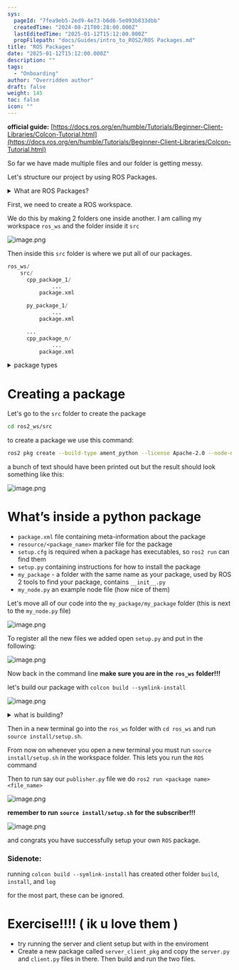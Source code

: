 ```yaml
---
sys:
  pageId: "7fea9eb5-2ed9-4e73-b6d6-5e093b833dbb"
  createdTime: "2024-08-21T00:28:00.000Z"
  lastEditedTime: "2025-01-12T15:12:00.000Z"
  propFilepath: "docs/Guides/intro_to_ROS2/ROS Packages.md"
title: "ROS Packages"
date: "2025-01-12T15:12:00.000Z"
description: ""
tags:
  - "Onboarding"
author: "Overridden author"
draft: false
weight: 145
toc: false
icon: ""
---
```


**official guide:** [https://docs.ros.org/en/humble/Tutorials/Beginner-Client-Libraries/Colcon-Tutorial.html](https://docs.ros.org/en/humble/Tutorials/Beginner-Client-Libraries/Colcon-Tutorial.html)

So far we have made multiple files and our folder is getting messy.

Let's structure our project by using ROS Packages.

<details>

<summary>What are ROS Packages?</summary>

ROS Packages are, as the name implies, packages of code that are highly sharable between ROS developers.

They consist of a folder, `package.xml` file, and source code

```python
      cpp_package_1/
		      ... imagine much code files here ..
          package.xml
```

</details>

First, we need to create a ROS workspace.

We do this by making 2 folders one inside another. I am calling my workspace `ros_ws` and the folder inside it `src`

![image.png](https://prod-files-secure.s3.us-west-2.amazonaws.com/d518164a-d88e-44d1-a4ee-3adb3bd8bce0/70706947-fd18-4537-a67b-e12946812d31/image.png?X-Amz-Algorithm=AWS4-HMAC-SHA256&X-Amz-Content-Sha256=UNSIGNED-PAYLOAD&X-Amz-Credential=ASIAZI2LB4665EXFYHNM%2F20250426%2Fus-west-2%2Fs3%2Faws4_request&X-Amz-Date=20250426T210504Z&X-Amz-Expires=3600&X-Amz-Security-Token=IQoJb3JpZ2luX2VjELP%2F%2F%2F%2F%2F%2F%2F%2F%2F%2FwEaCXVzLXdlc3QtMiJGMEQCIEV2Qe9aAqNP2aI9IcSGxwoOMCm8DXImfLytpRVSjnA%2FAiA4vLQv94N4RdArAvqt1xzSi%2Frwod1kdWDX3svLQDBtGSr%2FAwhMEAAaDDYzNzQyMzE4MzgwNSIMiDTszLfzw8I80HNbKtwD5gQjUk9BOgQ8e1orE7kx32ExkmxaG6A3BuVbeaOyK4qHNH7FLurkcgROuvPbVcvrumtLO0IZYLh71L%2FPStnL4QjCdwul%2BZdBEDxAXyGCxAp77RGppNc0%2BzTl59cn%2FYCc0tZ%2FsdNlb4Hht7tt49BHeeGHX6KYmi4hMBCQOJLhUBstyvanbIfJHsIWcjmnJptQBFftoySbJ4X1tutMH2mr49pKbGIvnDwImy5JodEEChpxjEqQGhipqk2cSqCeM3D5Vv%2F2So0x7FQbUMgsqH%2BwYkqftgpvcU6UI5OHUYQBh4ZR1VUPJNmAO%2BBSLezDipGTKyz6cbCRmiUw38NFqKbPbrOgF2phT498QBJeI9Cly8sl4PZwxAXhTyOH7YMhqo%2Bolz7%2F7D3zIwIBLwnhWBas8Rr3H%2BLnF%2BlDY%2F8mUz3473q%2BTJLX3VOw7wgie4A79y1FPdOsIAgV4ajOFDSlQ8aAlHAPtgMdkZVYjUxRY4nyKm%2BcKlLdU4xt4e%2FN6k5VTGsYkEd4ALOpctGjkBqP%2FaSRS8uKyTWulA21rILJL3ZzB0fvHWZPq%2FHYUejPXKGKLjL1GOfFHwVzV0XSk4fzFzqyUOYwPrmyDbCZseXquU2TTrOKaiNQEoEc%2B0oySd8wmt20wAY6pgHjQkO7JSo%2FeUWlSDnDcG4M8loj59Sfn4OPLZUiHPhVDGsKo9tSRgpOKIOEU3J40fXgNY%2BKpkc%2F2tNjf8UQeAJj5Ie7B5SS80QAcl2G69H%2BK5RKep32odX%2FDVUkdkmoii3J5%2BRry4QQuLV1TLknuALbBJoVSQchqAg%2F%2F08C%2BBFrfl9TvRYDp8%2FJpata8hJZebuc9ugS1IPiXmCHvNYodR91jcB%2FTbY8&X-Amz-Signature=dd40426f6c8eb12822b816ec31e9a39c715703d4cde9c3bcf3bddb7213229f5a&X-Amz-SignedHeaders=host&x-id=GetObject)

Then inside this `src` folder is where we put all of our packages.

```python
ros_ws/
    src/
      cpp_package_1/
		      ...
          package.xml

      py_package_1/
		      ...
          package.xml

      ...
      cpp_package_n/
		      ...
          package.xml

```

<details>

<summary>package types</summary>

packages can be either `C++` or python.

the intern file structure is different for each but for this guide we will stick to creating python packages

</details>

# Creating a package

Let's go to the `src` folder to create the package

```bash
cd ros2_ws/src
```

to create a package we use this command:

```bash
ros2 pkg create --build-type ament_python --license Apache-2.0 --node-name my_node my_package
```

a bunch of text should have been printed out but the result should look something like this:

![image.png](https://prod-files-secure.s3.us-west-2.amazonaws.com/d518164a-d88e-44d1-a4ee-3adb3bd8bce0/e6cf1e3f-8512-4a3e-b131-079f800bf3e8/image.png?X-Amz-Algorithm=AWS4-HMAC-SHA256&X-Amz-Content-Sha256=UNSIGNED-PAYLOAD&X-Amz-Credential=ASIAZI2LB4665EXFYHNM%2F20250426%2Fus-west-2%2Fs3%2Faws4_request&X-Amz-Date=20250426T210504Z&X-Amz-Expires=3600&X-Amz-Security-Token=IQoJb3JpZ2luX2VjELP%2F%2F%2F%2F%2F%2F%2F%2F%2F%2FwEaCXVzLXdlc3QtMiJGMEQCIEV2Qe9aAqNP2aI9IcSGxwoOMCm8DXImfLytpRVSjnA%2FAiA4vLQv94N4RdArAvqt1xzSi%2Frwod1kdWDX3svLQDBtGSr%2FAwhMEAAaDDYzNzQyMzE4MzgwNSIMiDTszLfzw8I80HNbKtwD5gQjUk9BOgQ8e1orE7kx32ExkmxaG6A3BuVbeaOyK4qHNH7FLurkcgROuvPbVcvrumtLO0IZYLh71L%2FPStnL4QjCdwul%2BZdBEDxAXyGCxAp77RGppNc0%2BzTl59cn%2FYCc0tZ%2FsdNlb4Hht7tt49BHeeGHX6KYmi4hMBCQOJLhUBstyvanbIfJHsIWcjmnJptQBFftoySbJ4X1tutMH2mr49pKbGIvnDwImy5JodEEChpxjEqQGhipqk2cSqCeM3D5Vv%2F2So0x7FQbUMgsqH%2BwYkqftgpvcU6UI5OHUYQBh4ZR1VUPJNmAO%2BBSLezDipGTKyz6cbCRmiUw38NFqKbPbrOgF2phT498QBJeI9Cly8sl4PZwxAXhTyOH7YMhqo%2Bolz7%2F7D3zIwIBLwnhWBas8Rr3H%2BLnF%2BlDY%2F8mUz3473q%2BTJLX3VOw7wgie4A79y1FPdOsIAgV4ajOFDSlQ8aAlHAPtgMdkZVYjUxRY4nyKm%2BcKlLdU4xt4e%2FN6k5VTGsYkEd4ALOpctGjkBqP%2FaSRS8uKyTWulA21rILJL3ZzB0fvHWZPq%2FHYUejPXKGKLjL1GOfFHwVzV0XSk4fzFzqyUOYwPrmyDbCZseXquU2TTrOKaiNQEoEc%2B0oySd8wmt20wAY6pgHjQkO7JSo%2FeUWlSDnDcG4M8loj59Sfn4OPLZUiHPhVDGsKo9tSRgpOKIOEU3J40fXgNY%2BKpkc%2F2tNjf8UQeAJj5Ie7B5SS80QAcl2G69H%2BK5RKep32odX%2FDVUkdkmoii3J5%2BRry4QQuLV1TLknuALbBJoVSQchqAg%2F%2F08C%2BBFrfl9TvRYDp8%2FJpata8hJZebuc9ugS1IPiXmCHvNYodR91jcB%2FTbY8&X-Amz-Signature=93f74a1d825c4819faac70ec261393058476c17c2cf576765cf2e76c7680a312&X-Amz-SignedHeaders=host&x-id=GetObject)

# What’s inside a python package

- `package.xml` file containing meta-information about the package
- `resource/<package_name>` marker file for the package
- `setup.cfg` is required when a package has executables, so `ros2 run` can find them
- `setup.py` containing instructions for how to install the package
- `my_package` - a folder with the same name as your package, used by ROS 2 tools to find your package, contains `__init__.py`
- `my_node.py` an example node file (how nice of them)

Let's move all of our code into the `my_package/my_package` folder (this is next to the `my_node.py` file)

![image.png](https://prod-files-secure.s3.us-west-2.amazonaws.com/d518164a-d88e-44d1-a4ee-3adb3bd8bce0/9ce58f11-0da9-4d3e-b86d-506a9685d378/image.png?X-Amz-Algorithm=AWS4-HMAC-SHA256&X-Amz-Content-Sha256=UNSIGNED-PAYLOAD&X-Amz-Credential=ASIAZI2LB4665EXFYHNM%2F20250426%2Fus-west-2%2Fs3%2Faws4_request&X-Amz-Date=20250426T210504Z&X-Amz-Expires=3600&X-Amz-Security-Token=IQoJb3JpZ2luX2VjELP%2F%2F%2F%2F%2F%2F%2F%2F%2F%2FwEaCXVzLXdlc3QtMiJGMEQCIEV2Qe9aAqNP2aI9IcSGxwoOMCm8DXImfLytpRVSjnA%2FAiA4vLQv94N4RdArAvqt1xzSi%2Frwod1kdWDX3svLQDBtGSr%2FAwhMEAAaDDYzNzQyMzE4MzgwNSIMiDTszLfzw8I80HNbKtwD5gQjUk9BOgQ8e1orE7kx32ExkmxaG6A3BuVbeaOyK4qHNH7FLurkcgROuvPbVcvrumtLO0IZYLh71L%2FPStnL4QjCdwul%2BZdBEDxAXyGCxAp77RGppNc0%2BzTl59cn%2FYCc0tZ%2FsdNlb4Hht7tt49BHeeGHX6KYmi4hMBCQOJLhUBstyvanbIfJHsIWcjmnJptQBFftoySbJ4X1tutMH2mr49pKbGIvnDwImy5JodEEChpxjEqQGhipqk2cSqCeM3D5Vv%2F2So0x7FQbUMgsqH%2BwYkqftgpvcU6UI5OHUYQBh4ZR1VUPJNmAO%2BBSLezDipGTKyz6cbCRmiUw38NFqKbPbrOgF2phT498QBJeI9Cly8sl4PZwxAXhTyOH7YMhqo%2Bolz7%2F7D3zIwIBLwnhWBas8Rr3H%2BLnF%2BlDY%2F8mUz3473q%2BTJLX3VOw7wgie4A79y1FPdOsIAgV4ajOFDSlQ8aAlHAPtgMdkZVYjUxRY4nyKm%2BcKlLdU4xt4e%2FN6k5VTGsYkEd4ALOpctGjkBqP%2FaSRS8uKyTWulA21rILJL3ZzB0fvHWZPq%2FHYUejPXKGKLjL1GOfFHwVzV0XSk4fzFzqyUOYwPrmyDbCZseXquU2TTrOKaiNQEoEc%2B0oySd8wmt20wAY6pgHjQkO7JSo%2FeUWlSDnDcG4M8loj59Sfn4OPLZUiHPhVDGsKo9tSRgpOKIOEU3J40fXgNY%2BKpkc%2F2tNjf8UQeAJj5Ie7B5SS80QAcl2G69H%2BK5RKep32odX%2FDVUkdkmoii3J5%2BRry4QQuLV1TLknuALbBJoVSQchqAg%2F%2F08C%2BBFrfl9TvRYDp8%2FJpata8hJZebuc9ugS1IPiXmCHvNYodR91jcB%2FTbY8&X-Amz-Signature=725322dfdeb292d3d6c54fde5893e1b69aa3770e359c7d0748bf657c13d8154e&X-Amz-SignedHeaders=host&x-id=GetObject)

To register all the new files we added open `setup.py` and put in the following:

![image.png](https://prod-files-secure.s3.us-west-2.amazonaws.com/d518164a-d88e-44d1-a4ee-3adb3bd8bce0/1cd7c262-4cae-4496-9d75-c178537d24a2/image.png?X-Amz-Algorithm=AWS4-HMAC-SHA256&X-Amz-Content-Sha256=UNSIGNED-PAYLOAD&X-Amz-Credential=ASIAZI2LB4665EXFYHNM%2F20250426%2Fus-west-2%2Fs3%2Faws4_request&X-Amz-Date=20250426T210504Z&X-Amz-Expires=3600&X-Amz-Security-Token=IQoJb3JpZ2luX2VjELP%2F%2F%2F%2F%2F%2F%2F%2F%2F%2FwEaCXVzLXdlc3QtMiJGMEQCIEV2Qe9aAqNP2aI9IcSGxwoOMCm8DXImfLytpRVSjnA%2FAiA4vLQv94N4RdArAvqt1xzSi%2Frwod1kdWDX3svLQDBtGSr%2FAwhMEAAaDDYzNzQyMzE4MzgwNSIMiDTszLfzw8I80HNbKtwD5gQjUk9BOgQ8e1orE7kx32ExkmxaG6A3BuVbeaOyK4qHNH7FLurkcgROuvPbVcvrumtLO0IZYLh71L%2FPStnL4QjCdwul%2BZdBEDxAXyGCxAp77RGppNc0%2BzTl59cn%2FYCc0tZ%2FsdNlb4Hht7tt49BHeeGHX6KYmi4hMBCQOJLhUBstyvanbIfJHsIWcjmnJptQBFftoySbJ4X1tutMH2mr49pKbGIvnDwImy5JodEEChpxjEqQGhipqk2cSqCeM3D5Vv%2F2So0x7FQbUMgsqH%2BwYkqftgpvcU6UI5OHUYQBh4ZR1VUPJNmAO%2BBSLezDipGTKyz6cbCRmiUw38NFqKbPbrOgF2phT498QBJeI9Cly8sl4PZwxAXhTyOH7YMhqo%2Bolz7%2F7D3zIwIBLwnhWBas8Rr3H%2BLnF%2BlDY%2F8mUz3473q%2BTJLX3VOw7wgie4A79y1FPdOsIAgV4ajOFDSlQ8aAlHAPtgMdkZVYjUxRY4nyKm%2BcKlLdU4xt4e%2FN6k5VTGsYkEd4ALOpctGjkBqP%2FaSRS8uKyTWulA21rILJL3ZzB0fvHWZPq%2FHYUejPXKGKLjL1GOfFHwVzV0XSk4fzFzqyUOYwPrmyDbCZseXquU2TTrOKaiNQEoEc%2B0oySd8wmt20wAY6pgHjQkO7JSo%2FeUWlSDnDcG4M8loj59Sfn4OPLZUiHPhVDGsKo9tSRgpOKIOEU3J40fXgNY%2BKpkc%2F2tNjf8UQeAJj5Ie7B5SS80QAcl2G69H%2BK5RKep32odX%2FDVUkdkmoii3J5%2BRry4QQuLV1TLknuALbBJoVSQchqAg%2F%2F08C%2BBFrfl9TvRYDp8%2FJpata8hJZebuc9ugS1IPiXmCHvNYodR91jcB%2FTbY8&X-Amz-Signature=49ae66f9597707976c1ca4b3b8bda28257ba82699eba9d064d7b361d77e8169a&X-Amz-SignedHeaders=host&x-id=GetObject)

Now back in the command line **make sure you are in the** **`ros_ws`** **folder!!!**

let's build our package with `colcon build --symlink-install`

![image.png](https://prod-files-secure.s3.us-west-2.amazonaws.com/d518164a-d88e-44d1-a4ee-3adb3bd8bce0/2f2a0d27-b173-48fd-b189-5f5c0ce65619/image.png?X-Amz-Algorithm=AWS4-HMAC-SHA256&X-Amz-Content-Sha256=UNSIGNED-PAYLOAD&X-Amz-Credential=ASIAZI2LB4665EXFYHNM%2F20250426%2Fus-west-2%2Fs3%2Faws4_request&X-Amz-Date=20250426T210504Z&X-Amz-Expires=3600&X-Amz-Security-Token=IQoJb3JpZ2luX2VjELP%2F%2F%2F%2F%2F%2F%2F%2F%2F%2FwEaCXVzLXdlc3QtMiJGMEQCIEV2Qe9aAqNP2aI9IcSGxwoOMCm8DXImfLytpRVSjnA%2FAiA4vLQv94N4RdArAvqt1xzSi%2Frwod1kdWDX3svLQDBtGSr%2FAwhMEAAaDDYzNzQyMzE4MzgwNSIMiDTszLfzw8I80HNbKtwD5gQjUk9BOgQ8e1orE7kx32ExkmxaG6A3BuVbeaOyK4qHNH7FLurkcgROuvPbVcvrumtLO0IZYLh71L%2FPStnL4QjCdwul%2BZdBEDxAXyGCxAp77RGppNc0%2BzTl59cn%2FYCc0tZ%2FsdNlb4Hht7tt49BHeeGHX6KYmi4hMBCQOJLhUBstyvanbIfJHsIWcjmnJptQBFftoySbJ4X1tutMH2mr49pKbGIvnDwImy5JodEEChpxjEqQGhipqk2cSqCeM3D5Vv%2F2So0x7FQbUMgsqH%2BwYkqftgpvcU6UI5OHUYQBh4ZR1VUPJNmAO%2BBSLezDipGTKyz6cbCRmiUw38NFqKbPbrOgF2phT498QBJeI9Cly8sl4PZwxAXhTyOH7YMhqo%2Bolz7%2F7D3zIwIBLwnhWBas8Rr3H%2BLnF%2BlDY%2F8mUz3473q%2BTJLX3VOw7wgie4A79y1FPdOsIAgV4ajOFDSlQ8aAlHAPtgMdkZVYjUxRY4nyKm%2BcKlLdU4xt4e%2FN6k5VTGsYkEd4ALOpctGjkBqP%2FaSRS8uKyTWulA21rILJL3ZzB0fvHWZPq%2FHYUejPXKGKLjL1GOfFHwVzV0XSk4fzFzqyUOYwPrmyDbCZseXquU2TTrOKaiNQEoEc%2B0oySd8wmt20wAY6pgHjQkO7JSo%2FeUWlSDnDcG4M8loj59Sfn4OPLZUiHPhVDGsKo9tSRgpOKIOEU3J40fXgNY%2BKpkc%2F2tNjf8UQeAJj5Ie7B5SS80QAcl2G69H%2BK5RKep32odX%2FDVUkdkmoii3J5%2BRry4QQuLV1TLknuALbBJoVSQchqAg%2F%2F08C%2BBFrfl9TvRYDp8%2FJpata8hJZebuc9ugS1IPiXmCHvNYodR91jcB%2FTbY8&X-Amz-Signature=31675134d079a186e208f37f52ba4d86f0167611192cb0ee5e80ee1e6f95e306&X-Amz-SignedHeaders=host&x-id=GetObject)

<details>

<summary>what is building?</summary>

if you are a CS major at Rose-Hulman you will learn the answer to this in CSSE132

but TLDR; is it combines all the code files into one program that can be run easily 

</details>

Then in a new terminal go into the `ros_ws` folder with `cd ros_ws` and run `source install/setup.sh`. 

From now on whenever you open a new terminal you must run `source install/setup.sh` in the workspace folder. This lets you run the `ROS` command

Then to run say our `publisher.py` file we do `ros2 run <package name> <file_name>`

![image.png](https://prod-files-secure.s3.us-west-2.amazonaws.com/d518164a-d88e-44d1-a4ee-3adb3bd8bce0/4f4b1219-3a44-4632-aa0a-ce3471699f59/image.png?X-Amz-Algorithm=AWS4-HMAC-SHA256&X-Amz-Content-Sha256=UNSIGNED-PAYLOAD&X-Amz-Credential=ASIAZI2LB4665EXFYHNM%2F20250426%2Fus-west-2%2Fs3%2Faws4_request&X-Amz-Date=20250426T210505Z&X-Amz-Expires=3600&X-Amz-Security-Token=IQoJb3JpZ2luX2VjELP%2F%2F%2F%2F%2F%2F%2F%2F%2F%2FwEaCXVzLXdlc3QtMiJGMEQCIEV2Qe9aAqNP2aI9IcSGxwoOMCm8DXImfLytpRVSjnA%2FAiA4vLQv94N4RdArAvqt1xzSi%2Frwod1kdWDX3svLQDBtGSr%2FAwhMEAAaDDYzNzQyMzE4MzgwNSIMiDTszLfzw8I80HNbKtwD5gQjUk9BOgQ8e1orE7kx32ExkmxaG6A3BuVbeaOyK4qHNH7FLurkcgROuvPbVcvrumtLO0IZYLh71L%2FPStnL4QjCdwul%2BZdBEDxAXyGCxAp77RGppNc0%2BzTl59cn%2FYCc0tZ%2FsdNlb4Hht7tt49BHeeGHX6KYmi4hMBCQOJLhUBstyvanbIfJHsIWcjmnJptQBFftoySbJ4X1tutMH2mr49pKbGIvnDwImy5JodEEChpxjEqQGhipqk2cSqCeM3D5Vv%2F2So0x7FQbUMgsqH%2BwYkqftgpvcU6UI5OHUYQBh4ZR1VUPJNmAO%2BBSLezDipGTKyz6cbCRmiUw38NFqKbPbrOgF2phT498QBJeI9Cly8sl4PZwxAXhTyOH7YMhqo%2Bolz7%2F7D3zIwIBLwnhWBas8Rr3H%2BLnF%2BlDY%2F8mUz3473q%2BTJLX3VOw7wgie4A79y1FPdOsIAgV4ajOFDSlQ8aAlHAPtgMdkZVYjUxRY4nyKm%2BcKlLdU4xt4e%2FN6k5VTGsYkEd4ALOpctGjkBqP%2FaSRS8uKyTWulA21rILJL3ZzB0fvHWZPq%2FHYUejPXKGKLjL1GOfFHwVzV0XSk4fzFzqyUOYwPrmyDbCZseXquU2TTrOKaiNQEoEc%2B0oySd8wmt20wAY6pgHjQkO7JSo%2FeUWlSDnDcG4M8loj59Sfn4OPLZUiHPhVDGsKo9tSRgpOKIOEU3J40fXgNY%2BKpkc%2F2tNjf8UQeAJj5Ie7B5SS80QAcl2G69H%2BK5RKep32odX%2FDVUkdkmoii3J5%2BRry4QQuLV1TLknuALbBJoVSQchqAg%2F%2F08C%2BBFrfl9TvRYDp8%2FJpata8hJZebuc9ugS1IPiXmCHvNYodR91jcB%2FTbY8&X-Amz-Signature=d667888503442ad7b1919d08847166f994aaee1826521cac295a70733502a557&X-Amz-SignedHeaders=host&x-id=GetObject)

**remember to run** **`source install/setup.sh`** **for the subscriber!!!**

![image.png](https://prod-files-secure.s3.us-west-2.amazonaws.com/d518164a-d88e-44d1-a4ee-3adb3bd8bce0/02121119-dad4-49ec-8356-c956108b4243/image.png?X-Amz-Algorithm=AWS4-HMAC-SHA256&X-Amz-Content-Sha256=UNSIGNED-PAYLOAD&X-Amz-Credential=ASIAZI2LB4665EXFYHNM%2F20250426%2Fus-west-2%2Fs3%2Faws4_request&X-Amz-Date=20250426T210505Z&X-Amz-Expires=3600&X-Amz-Security-Token=IQoJb3JpZ2luX2VjELP%2F%2F%2F%2F%2F%2F%2F%2F%2F%2FwEaCXVzLXdlc3QtMiJGMEQCIEV2Qe9aAqNP2aI9IcSGxwoOMCm8DXImfLytpRVSjnA%2FAiA4vLQv94N4RdArAvqt1xzSi%2Frwod1kdWDX3svLQDBtGSr%2FAwhMEAAaDDYzNzQyMzE4MzgwNSIMiDTszLfzw8I80HNbKtwD5gQjUk9BOgQ8e1orE7kx32ExkmxaG6A3BuVbeaOyK4qHNH7FLurkcgROuvPbVcvrumtLO0IZYLh71L%2FPStnL4QjCdwul%2BZdBEDxAXyGCxAp77RGppNc0%2BzTl59cn%2FYCc0tZ%2FsdNlb4Hht7tt49BHeeGHX6KYmi4hMBCQOJLhUBstyvanbIfJHsIWcjmnJptQBFftoySbJ4X1tutMH2mr49pKbGIvnDwImy5JodEEChpxjEqQGhipqk2cSqCeM3D5Vv%2F2So0x7FQbUMgsqH%2BwYkqftgpvcU6UI5OHUYQBh4ZR1VUPJNmAO%2BBSLezDipGTKyz6cbCRmiUw38NFqKbPbrOgF2phT498QBJeI9Cly8sl4PZwxAXhTyOH7YMhqo%2Bolz7%2F7D3zIwIBLwnhWBas8Rr3H%2BLnF%2BlDY%2F8mUz3473q%2BTJLX3VOw7wgie4A79y1FPdOsIAgV4ajOFDSlQ8aAlHAPtgMdkZVYjUxRY4nyKm%2BcKlLdU4xt4e%2FN6k5VTGsYkEd4ALOpctGjkBqP%2FaSRS8uKyTWulA21rILJL3ZzB0fvHWZPq%2FHYUejPXKGKLjL1GOfFHwVzV0XSk4fzFzqyUOYwPrmyDbCZseXquU2TTrOKaiNQEoEc%2B0oySd8wmt20wAY6pgHjQkO7JSo%2FeUWlSDnDcG4M8loj59Sfn4OPLZUiHPhVDGsKo9tSRgpOKIOEU3J40fXgNY%2BKpkc%2F2tNjf8UQeAJj5Ie7B5SS80QAcl2G69H%2BK5RKep32odX%2FDVUkdkmoii3J5%2BRry4QQuLV1TLknuALbBJoVSQchqAg%2F%2F08C%2BBFrfl9TvRYDp8%2FJpata8hJZebuc9ugS1IPiXmCHvNYodR91jcB%2FTbY8&X-Amz-Signature=1d7a6a1dc8009ee61fe87f82564d41e6832bf7d548e680c5768d2b558327b143&X-Amz-SignedHeaders=host&x-id=GetObject)

and congrats you have successfully setup your own `ROS` package.

### Sidenote:

running `colcon build --symlink-install` has created other folder `build`, `install`, and `log`

for the most part, these can be ignored.

# Exercise!!!! ( ik u love them )

- try running the server and client setup but with in the enviroment
- Create a new package called `server_client_pkg` and copy the `server.py` and `client.py` files in there. Then build and run the two files.

